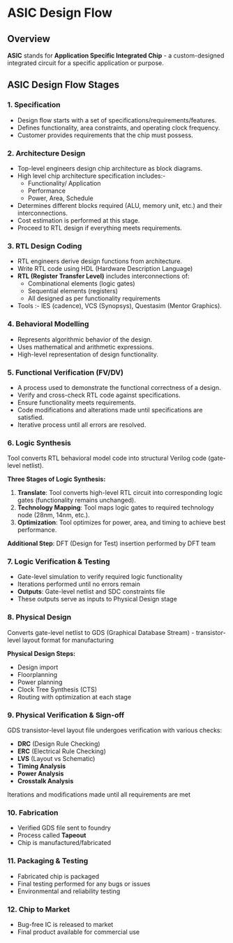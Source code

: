 # ASIC Design Flow

## Overview
**ASIC** stands for **Application Specific Integrated Chip** - a custom-designed integrated circuit for a specific application or purpose.

## ASIC Design Flow Stages

### 1. Specification
- Design flow starts with a set of specifications/requirements/features.
- Defines functionality, area constraints, and operating clock frequency.
- Customer provides requirements that the chip must possess.

### 2. Architecture Design
- Top-level engineers design chip architecture as block diagrams.
- High level chip architecture specification includes:-
  * Functionality/ Application
  * Performance
  * Power, Area, Schedule
- Determines different blocks required (ALU, memory unit, etc.) and their interconnections.
- Cost estimation is performed at this stage.
- Proceed to RTL design if everything meets requirements.

### 3. RTL Design Coding
- RTL engineers derive design functions from architecture.
- Write RTL code using HDL (Hardware Description Language)
- **RTL (Register Transfer Level)** includes interconnections of:
  - Combinational elements (logic gates)
  - Sequential elements (registers)
  - All designed as per functionality requirements
- Tools :- IES (cadence), VCS (Synopsys), Questasim (Mentor Graphics).

### 4. Behavioral Modelling
- Represents algorithmic behavior of the design.
- Uses mathematical and arithmetic expressions.
- High-level representation of design functionality.

### 5. Functional Verification (FV/DV)
- A process used to demonstrate the functional correctness of a design.
- Verify and cross-check RTL code against specifications.
- Ensure functionality meets requirements.
- Code modifications and alterations made until specifications are satisfied.
- Iterative process until all errors are resolved.

### 6. Logic Synthesis
Tool converts RTL behavioral model code into structural Verilog code (gate-level netlist).

**Three Stages of Logic Synthesis:**
1. **Translate**: Tool converts high-level RTL circuit into corresponding logic gates (functionality remains unchanged).
2. **Technology Mapping**: Tool maps logic gates to required technology node (28nm, 14nm, etc.).
3. **Optimization**: Tool optimizes for power, area, and timing to achieve best performance.

**Additional Step**: DFT (Design for Test) insertion performed by DFT team

### 7. Logic Verification & Testing
- Gate-level simulation to verify required logic functionality
- Iterations performed until no errors remain
- **Outputs**: Gate-level netlist and SDC constraints file
- These outputs serve as inputs to Physical Design stage

### 8. Physical Design
Converts gate-level netlist to GDS (Graphical Database Stream) - transistor-level layout format for manufacturing

**Physical Design Steps:**
- Design import
- Floorplanning
- Power planning
- Clock Tree Synthesis (CTS)
- Routing with optimization at each stage

### 9. Physical Verification & Sign-off
GDS transistor-level layout file undergoes verification with various checks:

- **DRC** (Design Rule Checking)
- **ERC** (Electrical Rule Checking)
- **LVS** (Layout vs Schematic)
- **Timing Analysis**
- **Power Analysis**
- **Crosstalk Analysis**

Iterations and modifications made until all requirements are met

### 10. Fabrication
- Verified GDS file sent to foundry
- Process called **Tapeout**
- Chip is manufactured/fabricated

### 11. Packaging & Testing
- Fabricated chip is packaged
- Final testing performed for any bugs or issues
- Environmental and reliability testing

### 12. Chip to Market
- Bug-free IC is released to market
- Final product available for commercial use
